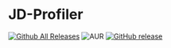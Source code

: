 # JD-Profiler
[![Github All Releases](https://img.shields.io/github/downloads/joomdev/JD-Profiler/total.svg)](https://github.com/joomdev/JD-Profiler/releases)
![AUR](https://img.shields.io/aur/license/yaourt.svg)
[![GitHub release](https://img.shields.io/github/release/joomdev/JD-Simple-Contact-Form.svg)](https://github.com/joomdev/JD-Profiler/releases)
